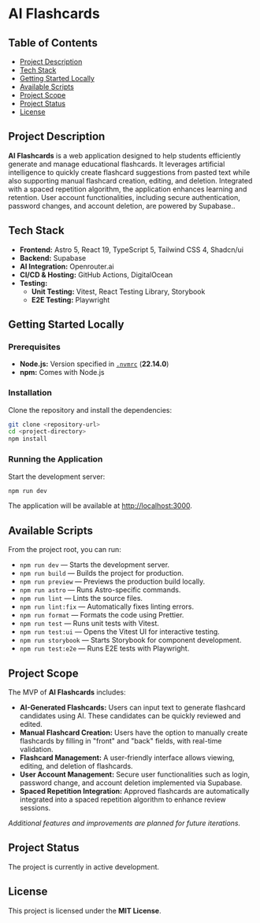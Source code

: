 # AI Flashcards

## Table of Contents
- [Project Description](#project-description)
- [Tech Stack](#tech-stack)
- [Getting Started Locally](#getting-started-locally)
- [Available Scripts](#available-scripts)
- [Project Scope](#project-scope)
- [Project Status](#project-status)
- [License](#license)

## Project Description
**AI Flashcards** is a web application designed to help students efficiently generate and manage educational flashcards. It leverages artificial intelligence to quickly create flashcard suggestions from pasted text while also supporting manual flashcard creation, editing, and deletion. Integrated with a spaced repetition algorithm, the application enhances learning and retention. User account functionalities, including secure authentication, password changes, and account deletion, are powered by Supabase..

## Tech Stack
- **Frontend:** Astro 5, React 19, TypeScript 5, Tailwind CSS 4, Shadcn/ui
- **Backend:** Supabase
- **AI Integration:** Openrouter.ai
- **CI/CD & Hosting:** GitHub Actions, DigitalOcean
- **Testing:** 
  - **Unit Testing:** Vitest, React Testing Library, Storybook
  - **E2E Testing:** Playwright

## Getting Started Locally

### Prerequisites
- **Node.js:** Version specified in [`.nvmrc`](.nvmrc) (**22.14.0**)
- **npm:** Comes with Node.js

### Installation
Clone the repository and install the dependencies:
```bash
git clone <repository-url>
cd <project-directory>
npm install
```

### Running the Application
Start the development server:
```bash
npm run dev
```
The application will be available at [http://localhost:3000](http://localhost:3000).

## Available Scripts
From the project root, you can run:

- `npm run dev` — Starts the development server.
- `npm run build` — Builds the project for production.
- `npm run preview` — Previews the production build locally.
- `npm run astro` — Runs Astro-specific commands.
- `npm run lint` — Lints the source files.
- `npm run lint:fix` — Automatically fixes linting errors.
- `npm run format` — Formats the code using Prettier.
- `npm run test` — Runs unit tests with Vitest.
- `npm run test:ui` — Opens the Vitest UI for interactive testing.
- `npm run storybook` — Starts Storybook for component development.
- `npm run test:e2e` — Runs E2E tests with Playwright.

## Project Scope
The MVP of **AI Flashcards** includes:
- **AI-Generated Flashcards:** Users can input text to generate flashcard candidates using AI. These candidates can be quickly reviewed and edited.
- **Manual Flashcard Creation:** Users have the option to manually create flashcards by filling in "front" and "back" fields, with real-time validation.
- **Flashcard Management:** A user-friendly interface allows viewing, editing, and deletion of flashcards.
- **User Account Management:** Secure user functionalities such as login, password change, and account deletion implemented via Supabase.
- **Spaced Repetition Integration:** Approved flashcards are automatically integrated into a spaced repetition algorithm to enhance review sessions.

*Additional features and improvements are planned for future iterations.*

## Project Status
The project is currently in active development.

## License
This project is licensed under the **MIT License**.

